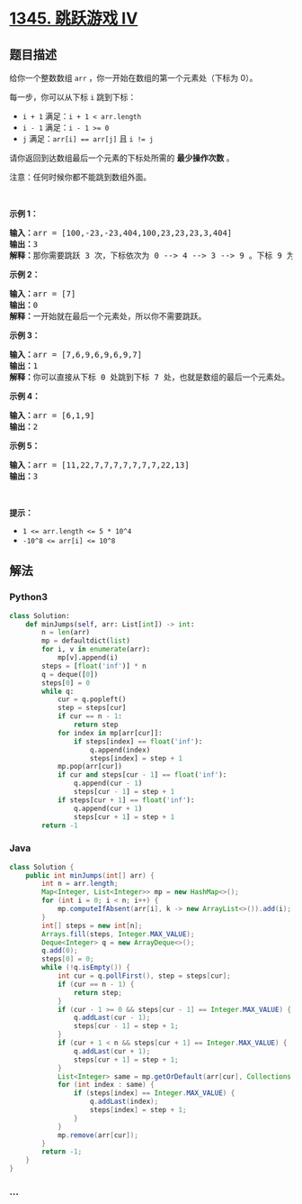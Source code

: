 # [1345. 跳跃游戏 IV](https://leetcode-cn.com/problems/jump-game-iv)



## 题目描述

<!-- 这里写题目描述 -->

<p>给你一个整数数组&nbsp;<code>arr</code>&nbsp;，你一开始在数组的第一个元素处（下标为 0）。</p>

<p>每一步，你可以从下标&nbsp;<code>i</code>&nbsp;跳到下标：</p>

<ul>
	<li><code>i + 1</code>&nbsp;满足：<code>i + 1 &lt; arr.length</code></li>
	<li><code>i - 1</code>&nbsp;满足：<code>i - 1 &gt;= 0</code></li>
	<li><code>j</code>&nbsp;满足：<code>arr[i] == arr[j]</code>&nbsp;且&nbsp;<code>i != j</code></li>
</ul>

<p>请你返回到达数组最后一个元素的下标处所需的&nbsp;<strong>最少操作次数</strong>&nbsp;。</p>

<p>注意：任何时候你都不能跳到数组外面。</p>

<p>&nbsp;</p>

<p><strong>示例 1：</strong></p>

<pre><strong>输入：</strong>arr = [100,-23,-23,404,100,23,23,23,3,404]
<strong>输出：</strong>3
<strong>解释：</strong>那你需要跳跃 3 次，下标依次为 0 --&gt; 4 --&gt; 3 --&gt; 9 。下标 9 为数组的最后一个元素的下标。
</pre>

<p><strong>示例 2：</strong></p>

<pre><strong>输入：</strong>arr = [7]
<strong>输出：</strong>0
<strong>解释：</strong>一开始就在最后一个元素处，所以你不需要跳跃。
</pre>

<p><strong>示例 3：</strong></p>

<pre><strong>输入：</strong>arr = [7,6,9,6,9,6,9,7]
<strong>输出：</strong>1
<strong>解释：</strong>你可以直接从下标 0 处跳到下标 7 处，也就是数组的最后一个元素处。
</pre>

<p><strong>示例 4：</strong></p>

<pre><strong>输入：</strong>arr = [6,1,9]
<strong>输出：</strong>2
</pre>

<p><strong>示例 5：</strong></p>

<pre><strong>输入：</strong>arr = [11,22,7,7,7,7,7,7,7,22,13]
<strong>输出：</strong>3
</pre>

<p>&nbsp;</p>

<p><strong>提示：</strong></p>

<ul>
	<li><code>1 &lt;= arr.length &lt;= 5 * 10^4</code></li>
	<li><code>-10^8 &lt;= arr[i] &lt;= 10^8</code></li>
</ul>


## 解法

<!-- 这里可写通用的实现逻辑 -->

<!-- tabs:start -->

### **Python3**

<!-- 这里可写当前语言的特殊实现逻辑 -->

```python
class Solution:
    def minJumps(self, arr: List[int]) -> int:
        n = len(arr)
        mp = defaultdict(list)
        for i, v in enumerate(arr):
            mp[v].append(i)
        steps = [float('inf')] * n
        q = deque([0])
        steps[0] = 0
        while q:
            cur = q.popleft()
            step = steps[cur]
            if cur == n - 1:
                return step
            for index in mp[arr[cur]]:
                if steps[index] == float('inf'):
                    q.append(index)
                    steps[index] = step + 1
            mp.pop(arr[cur])
            if cur and steps[cur - 1] == float('inf'):
                q.append(cur - 1)
                steps[cur - 1] = step + 1
            if steps[cur + 1] == float('inf'):
                q.append(cur + 1)
                steps[cur + 1] = step + 1
        return -1
```

### **Java**

<!-- 这里可写当前语言的特殊实现逻辑 -->

```java
class Solution {
    public int minJumps(int[] arr) {
        int n = arr.length;
        Map<Integer, List<Integer>> mp = new HashMap<>();
        for (int i = 0; i < n; i++) {
            mp.computeIfAbsent(arr[i], k -> new ArrayList<>()).add(i);
        }
        int[] steps = new int[n];
        Arrays.fill(steps, Integer.MAX_VALUE);
        Deque<Integer> q = new ArrayDeque<>();
        q.add(0);
        steps[0] = 0;
        while (!q.isEmpty()) {
            int cur = q.pollFirst(), step = steps[cur];
            if (cur == n - 1) {
                return step;
            }
            if (cur - 1 >= 0 && steps[cur - 1] == Integer.MAX_VALUE) {
                q.addLast(cur - 1);
                steps[cur - 1] = step + 1;
            }
            if (cur + 1 < n && steps[cur + 1] == Integer.MAX_VALUE) {
                q.addLast(cur + 1);
                steps[cur + 1] = step + 1;
            }
            List<Integer> same = mp.getOrDefault(arr[cur], Collections.emptyList());
            for (int index : same) {
                if (steps[index] == Integer.MAX_VALUE) {
                    q.addLast(index);
                    steps[index] = step + 1;
                }
            }
            mp.remove(arr[cur]);
        }
        return -1;
    }
}
```

### **...**

```

```

<!-- tabs:end -->
